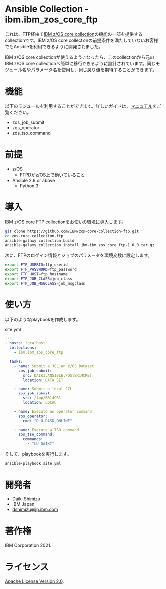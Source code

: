 Ansible Collection - ibm.ibm_zos_core_ftp
=========================================

これは、FTP経由で[IBM z/OS core collection](https://galaxy.ansible.com/ibm/ibm_zos_core)の機能の一部を提供するcollectionです。IBM z/OS core collectionの前提条件を満たしていないお客様でもAnsibleを利用できるように開発されました。


IBM z/OS core collectionが使えるようになったら、このcollectionから元のIBM z/OS core collectionへ簡単に移行できるように設計されています。同じモジュール名やパラメータ名を使用し、同じ戻り値を期待することができます。


機能
========

以下のモジュールを利用することができます。詳しいガイドは、[マニュアル](https://ibm.github.io/z_ansible_collections_doc/ibm_zos_core/docs/source/modules.html)をご覧ください。


* zos_job_submit
* zos_operator
* zos_tso_command


前提
===========

* z/OS
  * FTPDがz/OS上で動いていること
* Ansible 2.9 or above
  * Python 3


導入
============

IBM z/OS core FTP collectionをお使いの環境に導入します。


```bash
git clone https://github.com/IBM/zos-core-collection-ftp.git
cd zos-core-collection-ftp
ansible-galaxy collection build
ansible-galaxy collection install ibm-ibm_zos_core_ftp-1.0.0.tar.gz
```

次に、FTPのログイン情報とジョブのパラメータを環境変数に設定します。


```bash
export FTP_USERID=ftp_userid
export FTP_PASSWORD=ftp_password
export FTP_HOST=ftp_hostname
export FTP_JOB_CLASS=job_class
export FTP_JOB_MSGCLASS=job_msgclass
```


使い方
=====

以下のようなplaybookを作成します。


site.yml
```yml
---
- hosts: localhost
  collections: 
    - ibm.ibm_zos_core_ftp

  tasks:
    - name: Submit a JCL on z/OS Dataset
      zos_job_submit:
        src: DAIKI.ANSIBLE.PDS(BR14CRE)
        location: DATA_SET

    - name: Submit a local JCL
      zos_job_submit:
        src: /tmp/BR14CR1
        location: LOCAL

    - name: Execute an operator command
      zos_operator:
        cmd: "D U,DASD,ONLINE"

    - name: Execute a TSO command
      zos_tso_command:
        commands:
          - "LU DAIKI"

```


そして、playbookを実行します。


```bash
ansible-playbook site.yml
```


開発者
======

* Daiki Shimizu
* IBM Japan
* dshimizu@jp.ibm.com


著作権
=========

IBM Corporation 2021.


ライセンス
=======

[Apache License Version 2.0](http://www.apache.org/licenses/LICENSE-2.0).
